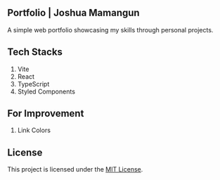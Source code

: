 ## Portfolio | Joshua Mamangun

A simple web portfolio showcasing my skills through personal projects.

## Tech Stacks

1. Vite
2. React
3. TypeScript
4. Styled Components

## For Improvement

1. Link Colors

## License

This project is licensed under the [MIT License](LICENSE).